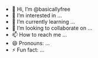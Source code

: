 - 👋 Hi, I’m @basicallyfree
- 👀 I’m interested in ...
- 🌱 I’m currently learning ...
- 💞️ I’m looking to collaborate on ...
- 📫 How to reach me ...
- 😄 Pronouns: ...
- ⚡ Fun fact: ...

<!---
basicallyfree/basicallyfree is a ✨ special ✨ repository because its `README.md` (this file) appears on your GitHub profile.
You can click the Preview link to take a look at your changes.
--->
